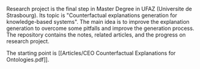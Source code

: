 Research project is the final step in Master Degree in UFAZ (Universite de Strasbourg). Its topic is "Counterfactual explanations generation for knowledge-based systems". The main idea is to improve the explanation generation to overcome some pitfalls and improve the generation process. The repository contains the notes, related articles, and the progress on research project.

The starting point is [[Articles/CEO Counterfactual Explanations for Ontologies.pdf]].

